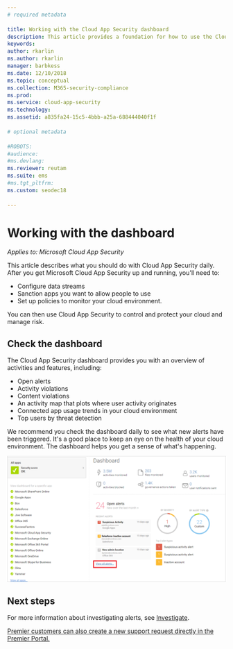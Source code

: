 ```yaml
---
# required metadata

title: Working with the Cloud App Security dashboard
description: This article provides a foundation for how to use the Cloud App Security dashboard.
keywords:
author: rkarlin
ms.author: rkarlin
manager: barbkess
ms.date: 12/10/2018
ms.topic: conceptual
ms.collection: M365-security-compliance
ms.prod:
ms.service: cloud-app-security
ms.technology:
ms.assetid: a835fa24-15c5-4bbb-a25a-688444040f1f

# optional metadata

#ROBOTS:
#audience:
#ms.devlang:
ms.reviewer: reutam
ms.suite: ems
#ms.tgt_pltfrm:
ms.custom: seodec18

---
```

# Working with the dashboard

*Applies to: Microsoft Cloud App Security*

This article describes what you should do with Cloud App Security daily.  After you get Microsoft Cloud App Security up and running, you'll need to:

- Configure data streams
- Sanction apps you want to allow people to use 
- Set up policies to monitor your cloud environment. 

You can then use Cloud App Security to control and protect your cloud and manage risk.  



## Check the dashboard  
The Cloud App Security dashboard provides you with an overview of activities and features, including:

- Open alerts
- Activity violations
- Content violations
- An activity map that plots where user activity originates
- Connected app usage trends in your cloud environment
- Top users by threat detection

We recommend you check the dashboard daily to see what new alerts have been triggered. It's a good place to keep an eye on the health of your cloud environment. The dashboard helps you get a sense of what's happening.  

![Cloud App Security dashboard](./media/dashboard.png "dashboard")  


## Next steps  
For more information about investigating alerts, see [Investigate](investigate.md).  

[Premier customers can also create a new support request directly in the Premier Portal.](https://premier.microsoft.com/)  
